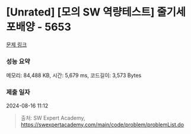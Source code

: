 # [Unrated] [모의 SW 역량테스트] 줄기세포배양 - 5653 

[문제 링크](https://swexpertacademy.com/main/code/problem/problemDetail.do?contestProbId=AWXRJ8EKe48DFAUo) 

### 성능 요약

메모리: 84,488 KB, 시간: 5,679 ms, 코드길이: 3,573 Bytes

### 제출 일자

2024-08-16 11:12



> 출처: SW Expert Academy, https://swexpertacademy.com/main/code/problem/problemList.do